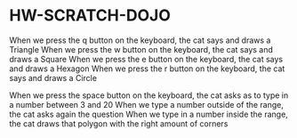 # HW-SCRATCH-DOJO

When we press the q button on the keyboard, the cat says and draws a Triangle
When we press the w button on the keyboard, the cat says and draws a Square
When we press the e button on the keyboard, the cat says and draws a Hexagon
When we press the r button on the keyboard, the cat says and draws a Circle

When we press the space button on the keyboard, the cat asks as to type in a number between 3 and 20
When we type a number outside of the range, the cat asks again the question
When we type in a number inside the range, the cat draws that polygon with the right amount of corners
